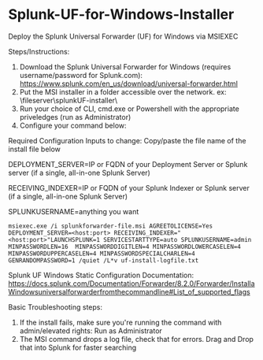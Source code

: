 # Splunk-UF-for-Windows-Installer
Deploy the Splunk Universal Forwarder (UF) for Windows via MSIEXEC

Steps/Instructions:

1. Download the Splunk Universal Forwarder for Windows (requires username/password for Splunk.com): https://www.splunk.com/en_us/download/universal-forwarder.html 
2. Put the MSI installer in a folder accessible over the network. ex: \\fileserver\splunkUF-installer\
3. Run your choice of CLI, cmd.exe or Powershell with the appropriate priveledges (run as Administrator)
4. Configure your command below:

Required Configuration Inputs to change:
Copy/paste the file name of the install file below

DEPLOYMENT_SERVER=IP or FQDN of your Deployment Server or Splunk server (if a single, all-in-one Splunk Server)

RECEIVING_INDEXER=IP or FQDN of your Splunk Indexer or Splunk server (if a single, all-in-one Splunk Server)

SPLUNKUSERNAME=anything you want

`
msiexec.exe /i splunkforwarder-file.msi AGREETOLICENSE=Yes DEPLOYMENT_SERVER=<host:port> RECEIVING_INDEXER="<host:port>"LAUNCHSPLUNK=1 SERVICESTARTTYPE=auto SPLUNKUSERNAME=admin MINPASSWORDLEN=16  MINPASSWORDDIGITLEN=4 MINPASSWORDLOWERCASELEN=4 MINPASSWORDUPPERCASELEN=4 MINPASSWORDSPECIALCHARLEN=4 GENRANDOMPASSWORD=1 /quiet /L*v uf-install-logfile.txt
`

Splunk UF Windows Static Configuration Documentation: https://docs.splunk.com/Documentation/Forwarder/8.2.0/Forwarder/InstallaWindowsuniversalforwarderfromthecommandline#List_of_supported_flags

Basic Troubleshooting steps:
1. If the install fails, make sure you're running the command with admin/elevated rights: Run as Administrator
2. The MSI command drops a log file, check that for errors. Drag and Drop that into Splunk for faster searching
